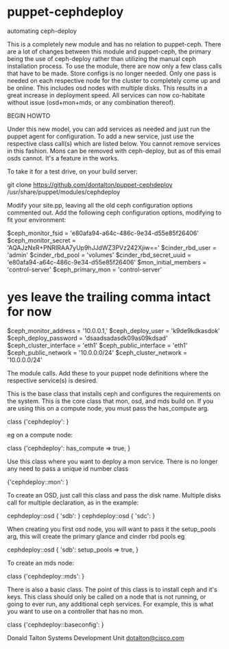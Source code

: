 puppet-cephdeploy
=================

automating ceph-deploy

This is a completely new module and has no relation to puppet-ceph.
There are a lot of changes between this module and puppet-ceph, the primary being the use of ceph-deploy rather than utilizing the manual ceph installation process.
To use the module, there are now only a few class calls that have to be made. Store configs is no longer needed.
Only one pass is needed on each respective node for the cluster to completely come up and be online. This includes osd nodes with multiple disks. This results in a great increase in deployment speed.
All services can now co-habitate without issue (osd+mon+mds, or any combination thereof).



BEGIN HOWTO

Under this new model, you can add services as needed and just run the puppet agent for configuration. 
To add a new service, just use the respective class call(s) which are listed below.
You cannot remove services in this fashion. Mons can be removed with ceph-deploy, but as of this email osds cannot. It's a feature in the works. 

To take it for a test drive, on your build server:

git clone https://github.com/dontalton/puppet-cephdeploy /usr/share/puppet/modules/cephdeploy

Modify your site.pp, leaving all the old ceph configuration options commented out.
Add the following ceph configuration options, modifying to fit your environment:

$ceph_monitor_fsid      = 'e80afa94-a64c-486c-9e34-d55e85f26406'
$ceph_monitor_secret    = 'AQAJzNxR+PNRIRAA7yUp9hJJdWZ3PVz242Xjiw=='
$cinder_rbd_user        = 'admin'
$cinder_rbd_pool        = 'volumes'
$cinder_rbd_secret_uuid = 'e80afa94-a64c-486c-9e34-d55e85f26406'
$mon_initial_members    = 'control-server'
$ceph_primary_mon       = 'control-server'
# yes leave the trailing comma intact for now
$ceph_monitor_address   = '10.0.0.1,'
$ceph_deploy_user       = 'k9de9kdkasdok'
$ceph_deploy_password   = 'dsaadsadasdk09as09kdsad'
$ceph_cluster_interface = 'eth1'
$ceph_public_interface  = 'eth1'
$ceph_public_network    = '10.0.0.0/24'
$ceph_cluster_network   = '10.0.0.0/24'


The module calls. Add these to your puppet node definitions where the respective service(s) is desired.

This is the base class that installs ceph and configures the requirements on the system. This is the core class that mon, osd, and mds build on. If you are using this on a compute node, you must pass the has_compute arg.

class {'cephdeploy': }

eg on a compute node: 

  class {'cephdeploy':
    has_compute => true,
  }

Use this class where you want to deploy a mon service. There is no longer any need to pass a unique id number class 

{'cephdeploy::mon': }


To create an OSD, just call this class and pass the disk name. Multiple disks call for multiple declaration, as in the example:

cephdeploy::osd { 'sdb': }
cephdeploy::osd { 'sdc': }

When creating you first osd node, you will want to pass it the setup_pools arg, this will create the primary glance and cinder rbd pools eg 

  cephdeploy::osd { 'sdb':
    setup_pools => true,
  }

To create an mds node:

class {'cephdeploy::mds': }

There is also a basic class. The point of this class is to install ceph and it's keys. This class should only be called on a node that is not running, or going to ever run, any additional ceph services.
For example, this is what you want to use on a controller that has no mon.

class {'cephdeploy::baseconfig': }


Donald Talton
Systems Development Unit
dotalton@cisco.com


